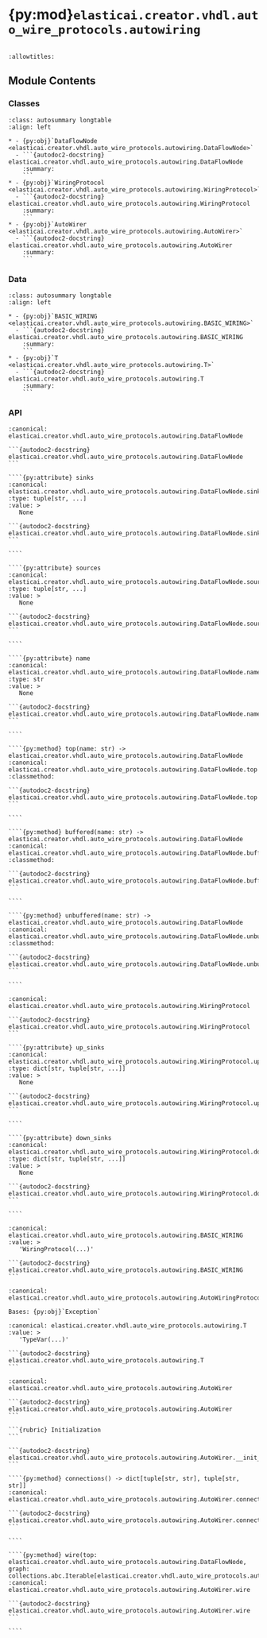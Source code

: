 # {py:mod}`elasticai.creator.vhdl.auto_wire_protocols.autowiring`

```{py:module} elasticai.creator.vhdl.auto_wire_protocols.autowiring
```

```{autodoc2-docstring} elasticai.creator.vhdl.auto_wire_protocols.autowiring
:allowtitles:
```

## Module Contents

### Classes

````{list-table}
:class: autosummary longtable
:align: left

* - {py:obj}`DataFlowNode <elasticai.creator.vhdl.auto_wire_protocols.autowiring.DataFlowNode>`
  - ```{autodoc2-docstring} elasticai.creator.vhdl.auto_wire_protocols.autowiring.DataFlowNode
    :summary:
    ```
* - {py:obj}`WiringProtocol <elasticai.creator.vhdl.auto_wire_protocols.autowiring.WiringProtocol>`
  - ```{autodoc2-docstring} elasticai.creator.vhdl.auto_wire_protocols.autowiring.WiringProtocol
    :summary:
    ```
* - {py:obj}`AutoWirer <elasticai.creator.vhdl.auto_wire_protocols.autowiring.AutoWirer>`
  - ```{autodoc2-docstring} elasticai.creator.vhdl.auto_wire_protocols.autowiring.AutoWirer
    :summary:
    ```
````

### Data

````{list-table}
:class: autosummary longtable
:align: left

* - {py:obj}`BASIC_WIRING <elasticai.creator.vhdl.auto_wire_protocols.autowiring.BASIC_WIRING>`
  - ```{autodoc2-docstring} elasticai.creator.vhdl.auto_wire_protocols.autowiring.BASIC_WIRING
    :summary:
    ```
* - {py:obj}`T <elasticai.creator.vhdl.auto_wire_protocols.autowiring.T>`
  - ```{autodoc2-docstring} elasticai.creator.vhdl.auto_wire_protocols.autowiring.T
    :summary:
    ```
````

### API

`````{py:class} DataFlowNode
:canonical: elasticai.creator.vhdl.auto_wire_protocols.autowiring.DataFlowNode

```{autodoc2-docstring} elasticai.creator.vhdl.auto_wire_protocols.autowiring.DataFlowNode
```

````{py:attribute} sinks
:canonical: elasticai.creator.vhdl.auto_wire_protocols.autowiring.DataFlowNode.sinks
:type: tuple[str, ...]
:value: >
   None

```{autodoc2-docstring} elasticai.creator.vhdl.auto_wire_protocols.autowiring.DataFlowNode.sinks
```

````

````{py:attribute} sources
:canonical: elasticai.creator.vhdl.auto_wire_protocols.autowiring.DataFlowNode.sources
:type: tuple[str, ...]
:value: >
   None

```{autodoc2-docstring} elasticai.creator.vhdl.auto_wire_protocols.autowiring.DataFlowNode.sources
```

````

````{py:attribute} name
:canonical: elasticai.creator.vhdl.auto_wire_protocols.autowiring.DataFlowNode.name
:type: str
:value: >
   None

```{autodoc2-docstring} elasticai.creator.vhdl.auto_wire_protocols.autowiring.DataFlowNode.name
```

````

````{py:method} top(name: str) -> elasticai.creator.vhdl.auto_wire_protocols.autowiring.DataFlowNode
:canonical: elasticai.creator.vhdl.auto_wire_protocols.autowiring.DataFlowNode.top
:classmethod:

```{autodoc2-docstring} elasticai.creator.vhdl.auto_wire_protocols.autowiring.DataFlowNode.top
```

````

````{py:method} buffered(name: str) -> elasticai.creator.vhdl.auto_wire_protocols.autowiring.DataFlowNode
:canonical: elasticai.creator.vhdl.auto_wire_protocols.autowiring.DataFlowNode.buffered
:classmethod:

```{autodoc2-docstring} elasticai.creator.vhdl.auto_wire_protocols.autowiring.DataFlowNode.buffered
```

````

````{py:method} unbuffered(name: str) -> elasticai.creator.vhdl.auto_wire_protocols.autowiring.DataFlowNode
:canonical: elasticai.creator.vhdl.auto_wire_protocols.autowiring.DataFlowNode.unbuffered
:classmethod:

```{autodoc2-docstring} elasticai.creator.vhdl.auto_wire_protocols.autowiring.DataFlowNode.unbuffered
```

````

`````

`````{py:class} WiringProtocol
:canonical: elasticai.creator.vhdl.auto_wire_protocols.autowiring.WiringProtocol

```{autodoc2-docstring} elasticai.creator.vhdl.auto_wire_protocols.autowiring.WiringProtocol
```

````{py:attribute} up_sinks
:canonical: elasticai.creator.vhdl.auto_wire_protocols.autowiring.WiringProtocol.up_sinks
:type: dict[str, tuple[str, ...]]
:value: >
   None

```{autodoc2-docstring} elasticai.creator.vhdl.auto_wire_protocols.autowiring.WiringProtocol.up_sinks
```

````

````{py:attribute} down_sinks
:canonical: elasticai.creator.vhdl.auto_wire_protocols.autowiring.WiringProtocol.down_sinks
:type: dict[str, tuple[str, ...]]
:value: >
   None

```{autodoc2-docstring} elasticai.creator.vhdl.auto_wire_protocols.autowiring.WiringProtocol.down_sinks
```

````

`````

````{py:data} BASIC_WIRING
:canonical: elasticai.creator.vhdl.auto_wire_protocols.autowiring.BASIC_WIRING
:value: >
   'WiringProtocol(...)'

```{autodoc2-docstring} elasticai.creator.vhdl.auto_wire_protocols.autowiring.BASIC_WIRING
```

````

```{py:exception} AutoWiringProtocolViolation()
:canonical: elasticai.creator.vhdl.auto_wire_protocols.autowiring.AutoWiringProtocolViolation

Bases: {py:obj}`Exception`

```

````{py:data} T
:canonical: elasticai.creator.vhdl.auto_wire_protocols.autowiring.T
:value: >
   'TypeVar(...)'

```{autodoc2-docstring} elasticai.creator.vhdl.auto_wire_protocols.autowiring.T
```

````

`````{py:class} AutoWirer()
:canonical: elasticai.creator.vhdl.auto_wire_protocols.autowiring.AutoWirer

```{autodoc2-docstring} elasticai.creator.vhdl.auto_wire_protocols.autowiring.AutoWirer
```

```{rubric} Initialization
```

```{autodoc2-docstring} elasticai.creator.vhdl.auto_wire_protocols.autowiring.AutoWirer.__init__
```

````{py:method} connections() -> dict[tuple[str, str], tuple[str, str]]
:canonical: elasticai.creator.vhdl.auto_wire_protocols.autowiring.AutoWirer.connections

```{autodoc2-docstring} elasticai.creator.vhdl.auto_wire_protocols.autowiring.AutoWirer.connections
```

````

````{py:method} wire(top: elasticai.creator.vhdl.auto_wire_protocols.autowiring.DataFlowNode, graph: collections.abc.Iterable[elasticai.creator.vhdl.auto_wire_protocols.autowiring.DataFlowNode])
:canonical: elasticai.creator.vhdl.auto_wire_protocols.autowiring.AutoWirer.wire

```{autodoc2-docstring} elasticai.creator.vhdl.auto_wire_protocols.autowiring.AutoWirer.wire
```

````

`````
